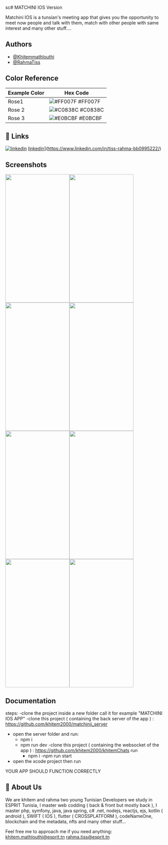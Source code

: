 sc# MATCHINI IOS Version

Matchini IOS is a tunsian's meeting app that gives you the opportunity to meet now people and talk with them, match with other people with same interest and many other stuff....






## Authors

- [@Khitemmathlouthi](https://github.com/moemenzaghbib)
- [@RahmaTiss](https://github.com/rahmatiss)

## Color Reference
| Example Color | Hex Code |
|---------------|----------|
| Rose1       | ![#FF007F](https://via.placeholder.com/10/FF007F?text=+) #FF007F |
| Rose 2      | ![#C0838C](https://via.placeholder.com/10/C0838C?text=+) #C0838C |
| Rose 3       | ![#E0BCBF](https://via.placeholder.com/10/E0BCBF?text=+) #E0BCBF |

## 🔗 Links

[![linkedin](https://img.shields.io/badge/linkedin-0A66C2?style=for-the-badge&logo=linkedin&logoColor=white)](https://www.linkedin.com/in/khitem-mathlouthi-838053242/)
[linkedin](https://img.shields.io/badge/linkedin-0A66C2?style=for-the-badge&logo=linkedin&logoColor=white)](https://www.linkedin.com/in/tiss-rahma-bb0995222/)
## Screenshots

<!--![App Screenshot](https://raw.githubusercontent.com/khitem2000/IOSMATCHINI/main/screenshots/Screenshot%202023-05-19%20at%2011.43.06%20AM.png?token=GHSAT0AAAAAAB5V2BWMQZC6NPCISYK5WJPOZDHK7GQ)-->
<!--![App Screenshot](https://raw.githubusercontent.com/khitem2000/IOSMATCHINI/main/screenshots/Screenshot%202023-05-19%20at%2011.43.19%20AM.png?token=GHSAT0AAAAAAB5V2BWM3FRN4LEIZNJDCG4AZDHK6XQ)-->
<!--![App Screenshot](https://raw.githubusercontent.com/khitem2000/IOSMATCHINI/main/screenshots/Screenshot%202023-05-19%20at%2011.43.25%20AM.png?token=GHSAT0AAAAAAB5V2BWM7MSKVHWXFTSHPEIAZDHK6ZA)-->
<!--![App Screenshot](https://raw.githubusercontent.com/khitem2000/IOSMATCHINI/main/screenshots/Screenshot%202023-05-19%20at%2011.43.44%20AM.png?token=GHSAT0AAAAAAB5V2BWMZTZW6HS5BV3LCUO2ZDHK62Q)-->
<!--![App Screenshot](https://raw.githubusercontent.com/khitem2000/IOSMATCHINI/main/screenshots/Screenshot%202023-05-19%20at%2011.44.02%20AM.png?token=GHSAT0AAAAAAB5V2BWMALVGO4KHV42UTWHCZDHK64A)-->
<!--![App Screenshot](https://raw.githubusercontent.com/khitem2000/IOSMATCHINI/main/screenshots/Screenshot%202023-05-19%20at%2011.44.40%20AM.png?token=GHSAT0AAAAAAB5V2BWMWDROQ3DVEWWZFIDEZDHK65Q)-->
<!--![App Screenshot](https://raw.githubusercontent.com/khitem2000/IOSMATCHINI/main/screenshots/Screenshot%202023-05-19%20at%2011.52.03%20AM.png?token=GHSAT0AAAAAAB5V2BWNPUL7WGFVLRDGL6SOZDHK66Q)-->
<!--![App Screenshot](https://raw.githubusercontent.com/khitem2000/IOSMATCHINI/main/screenshots/Screenshot%202023-05-19%20at%2011.52.30%20AM.png?token=GHSAT0AAAAAAB5V2BWN3PKMEMQ2KQWHVZV6ZDHK7AA)-->
<div style="display: flex; flex-wrap: wrap;">

<img src="https://raw.githubusercontent.com/khitem2000/IOSMATCHINI/main/screenshots/Screenshot%202023-05-19%20at%2011.43.06%20AM.png" width="200" height="400">
<img src="https://raw.githubusercontent.com/khitem2000/IOSMATCHINI/main/screenshots/Screenshot%202023-05-19%20at%2011.52.03%20AM.png" width="200" height="400">
<img src="https://github.com/khitem2000/IOSMATCHINI/blob/main/screenshots/Screenshot%202023-05-19%20at%2011.43.25%20AM.png" width="200" height="400">
<img src="https://github.com/khitem2000/IOSMATCHINI/blob/main/screenshots/Screenshot%202023-05-19%20at%2011.43.44%20AM.png" width="200" height="400">
<img src="https://github.com/khitem2000/IOSMATCHINI/blob/main/screenshots/Screenshot%202023-05-19%20at%2011.44.02%20AM.png" width="200" height="400">
<img src="https://github.com/khitem2000/IOSMATCHINI/blob/main/screenshots/Screenshot%202023-05-19%20at%2011.44.40%20AM.png" width="200" height="400">
<img src="https://github.com/khitem2000/IOSMATCHINI/blob/main/screenshots/Screenshot%202023-05-19%20at%2011.52.03%20AM.png" width="200" height="400">
<img src="https://github.com/khitem2000/IOSMATCHINI/blob/main/screenshots/Screenshot%202023-05-19%20at%2011.52.30%20AM.png" width="200" height="400">
</div>


## Documentation

steps: 
-clone the project inside a new folder call it for example "MATCHINI IOS APP"
-clone this project ( containing the back server of the app ) : https://github.com/khitem2000/matchinii_server
- open the server folder and run:
    - npm i
    - npm run dev 
-clone this project ( containing the websocket of the app ) : 
    https://github.com/khitem2000/khitemChats 
    run 
        - npm i 
        -npm run start
- open the xcode project then run

YOUR APP SHOULD FUNCTION CORRECTLY





## 🚀 About Us
We are khitem and rahma two young Tunisian Developers we study in ESPRIT Tunisia, I master web codding ( back & front but mostly back ), I master php, symfony, java, java spring, c# .net, nodejs, reactjs, ejs, kotlin ( android ), SWIFT ( IOS ), flutter ( CROSSPLATFORM ), codeNameOne, blockchain and the metadata, nfts and many other stuff...

Feel free me to approach me if you need anything: 
khitem.mathlouthi@esprit.tn
rahma.tiss@esprit.tn

